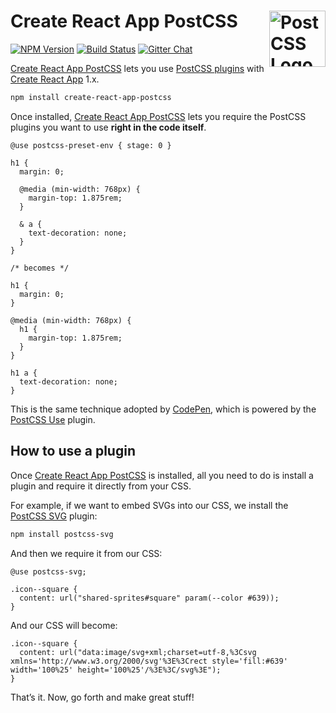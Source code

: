 # Create React App PostCSS [<img src="https://postcss.github.io/postcss/logo.svg" alt="PostCSS Logo" width="90" height="90" align="right">][postcss]

[![NPM Version][npm-img]][npm-url]
[![Build Status][cli-img]][cli-url]
[![Gitter Chat][git-img]][git-url]

[Create React App PostCSS] lets you use [PostCSS plugins] with
[Create React App] 1.x.

```bash
npm install create-react-app-postcss
```

Once installed, [Create React App PostCSS] lets you require the PostCSS
plugins you want to use **right in the code itself**.

```pcss
@use postcss-preset-env { stage: 0 }

h1 {
  margin: 0;

  @media (min-width: 768px) {
    margin-top: 1.875rem;
  }

  & a {
    text-decoration: none;
  }
}

/* becomes */

h1 {
  margin: 0;
}

@media (min-width: 768px) {
  h1 {
    margin-top: 1.875rem;
  }
}

h1 a {
  text-decoration: none;
}
```

This is the same technique adopted by [CodePen], which is powered by the
[PostCSS Use] plugin.

## How to use a plugin

Once [Create React App PostCSS] is installed, all you need to do is install a
plugin and require it directly from your CSS.

For example, if we want to embed SVGs into our CSS, we install the
[PostCSS SVG] plugin:

```bash
npm install postcss-svg
```

And then we require it from our CSS:

```pcss
@use postcss-svg;

.icon--square {
  content: url("shared-sprites#square" param(--color #639));
}
```

And our CSS will become:

```pcss
.icon--square {
  content: url("data:image/svg+xml;charset=utf-8,%3Csvg xmlns='http://www.w3.org/2000/svg'%3E%3Crect style='fill:#639' width='100%25' height='100%25'/%3E%3C/svg%3E");
}
```

That’s it. Now, go forth and make great stuff!

[npm-url]: https://www.npmjs.com/package/create-react-app-postcss
[npm-img]: https://img.shields.io/npm/v/create-react-app-postcss.svg
[cli-url]: https://travis-ci.org/jonathantneal/create-react-app-postcss
[cli-img]: https://img.shields.io/travis/jonathantneal/create-react-app-postcss.svg
[git-url]: https://gitter.im/postcss/postcss
[git-img]: https://img.shields.io/badge/chat-gitter-blue.svg

[CodePen]: https://blog.codepen.io/2015/07/14/postcss-now-supported-on-codepen/
[Create React App]: https://github.com/facebook/create-react-app
[Create React App PostCSS]: https://github.com/jonathantneal/create-react-app-postcss
[postcss]: https://github.com/postcss/postcss
[PostCSS plugins]: https://www.postcss.parts/
[PostCSS SVG]: https://github.com/jonathantneal/postcss-svg
[PostCSS Use]: https://github.com/postcss/postcss-use
